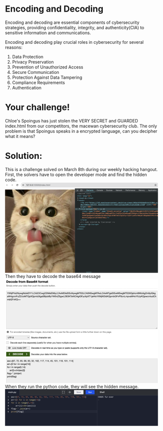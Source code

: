 # Encoding and Decoding
Encoding and decoding are essential components of cybersecurity strategies, providing confidentiality, integrity, and authenticity(CIA) to sensitive information and communications.

Encoding and decoding play crucial roles in cybersecurity for several reasons:
1. Data Protection
2. Privacy Preservation
3. Prevention of Unauthorized Access
4. Secure Communication
5. Protection Against Data Tampering
6. Compliance Requirements
7. Authentication

# Your challenge!
Chloe's Spoingus has just stolen the VERY SECRET and GUARDED index.html from our competitors, the macewan cybersecurity club. The only problem is that Spoingus speaks in a encrypted language, can you decipher what it means?


# Solution:
This is a challenge solved on March 8th during our weekly hacking hangout. First, the solvers have to open the developer mode and find the hidden code. 
![alt text](image.png)
Then they have to decode the base64 message
![alt text](image-1.png)
When they run the python code, they will see the hidden message. 
![alt text](image-2.png)